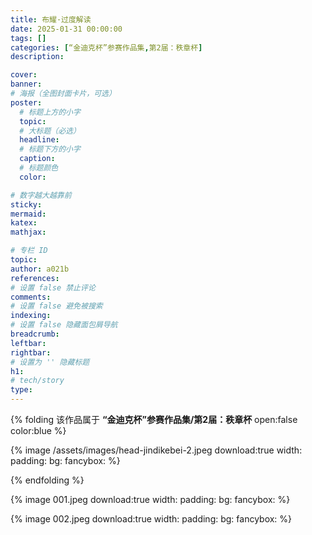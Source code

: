 ```yaml
---
title: 布耀·过度解读
date: 2025-01-31 00:00:00
tags: []
categories: [“金迪克杯”参赛作品集,第2届：秩章杯]
description: 

cover: 
banner:
# 海报（全图封面卡片，可选）
poster:
  # 标题上方的小字
  topic:
  # 大标题（必选）
  headline:
  # 标题下方的小字
  caption:
  # 标题颜色
  color:

# 数字越大越靠前
sticky:
mermaid:
katex: 
mathjax: 

# 专栏 ID
topic: 
author: a021b
references:
# 设置 false 禁止评论
comments: 
# 设置 false 避免被搜索
indexing: 
# 设置 false 隐藏面包屑导航
breadcrumb: 
leftbar: 
rightbar:
# 设置为 '' 隐藏标题
h1: 
# tech/story
type: 
---
```


{% folding 该作品属于 **“金迪克杯”参赛作品集/第2届：秩章杯** open:false color:blue %}

  {% image /assets/images/head-jindikebei-2.jpeg download:true width: padding: bg: fancybox: %}
  
{% endfolding %}

{% image 001.jpeg download:true width: padding: bg: fancybox: %}

{% image 002.jpeg download:true width: padding: bg: fancybox: %}

